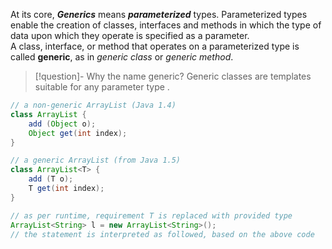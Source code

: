 At its core, ***Generics*** means ***parameterized*** types. Parameterized types enable the creation of classes, interfaces and methods in which the type of data upon which they operate is specified as a parameter.
<br>A class, interface, or method that operates on a parameterized type is called **generic**, as in *generic class* or *generic method*.

>[!question]- Why the name generic?
>Generic classes are templates suitable for any parameter type
>.


```Java
// a non-generic ArrayList (Java 1.4)
class ArrayList {
	add (Object o);
	Object get(int index);
}

// a generic ArrayList (from Java 1.5)
class ArrayList<T> {
	add (T o);
	T get(int index);
}

// as per runtime, requirement T is replaced with provided type
ArrayList<String> l = new ArrayList<String>();
// the statement is interpreted as followed, based on the above code

```
